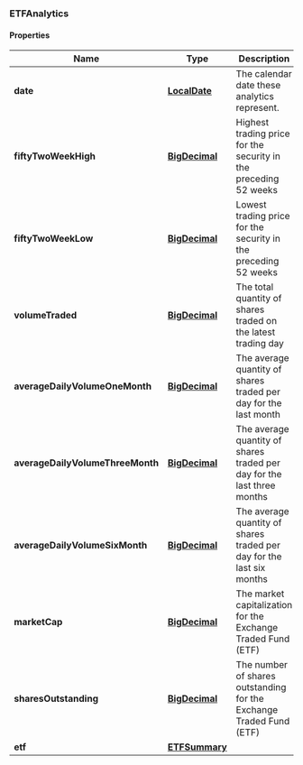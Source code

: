 
[//]: # (CLASS:ETFAnalytics)

[//]: # (KIND:object)

### ETFAnalytics

#### Properties

[//]: # (START_DEFINITION)

Name | Type | Description
------------ | ------------- | -------------
**date** | [**LocalDate**](LocalDate.md) | The calendar date these analytics represent. &nbsp;
**fiftyTwoWeekHigh** | [**BigDecimal**](BigDecimal.md) | Highest trading price for the security in the preceding 52 weeks &nbsp;
**fiftyTwoWeekLow** | [**BigDecimal**](BigDecimal.md) | Lowest trading price for the security in the preceding 52 weeks &nbsp;
**volumeTraded** | [**BigDecimal**](BigDecimal.md) | The total quantity of shares traded on the latest trading day &nbsp;
**averageDailyVolumeOneMonth** | [**BigDecimal**](BigDecimal.md) | The average quantity of shares traded per day for the last month &nbsp;
**averageDailyVolumeThreeMonth** | [**BigDecimal**](BigDecimal.md) | The average quantity of shares traded per day for the last three months &nbsp;
**averageDailyVolumeSixMonth** | [**BigDecimal**](BigDecimal.md) | The average quantity of shares traded per day for the last six months &nbsp;
**marketCap** | [**BigDecimal**](BigDecimal.md) | The market capitalization for the Exchange Traded Fund (ETF) &nbsp;
**sharesOutstanding** | [**BigDecimal**](BigDecimal.md) | The number of shares outstanding for the Exchange Traded Fund (ETF) &nbsp;
**etf** | [**ETFSummary**](ETFSummary.md) |  &nbsp;

[//]: # (END_DEFINITION)


[//]: # (CONTAINED_CLASS:LocalDate)


[//]: # (CONTAINED_CLASS:BigDecimal)


[//]: # (CONTAINED_CLASS:BigDecimal)


[//]: # (CONTAINED_CLASS:BigDecimal)


[//]: # (CONTAINED_CLASS:BigDecimal)


[//]: # (CONTAINED_CLASS:BigDecimal)


[//]: # (CONTAINED_CLASS:BigDecimal)


[//]: # (CONTAINED_CLASS:BigDecimal)


[//]: # (CONTAINED_CLASS:BigDecimal)


[//]: # (CONTAINED_CLASS:ETFSummary)





